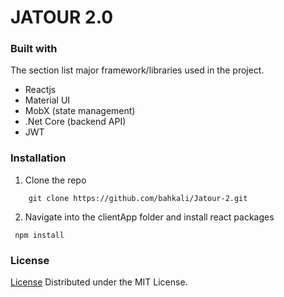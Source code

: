 # JATOUR 2.0

### Built with

The section list major framework/libraries used in the project.

- Reactjs
- Material UI
- MobX (state management)
- .Net Core (backend API)
- JWT

### Installation

1. Clone the repo

```
    git clone https://github.com/bahkali/Jatour-2.git
```

2. Navigate into the clientApp folder and install react packages

```
 npm install
```

### License

[License](./LICENSE) Distributed under the MIT License.

